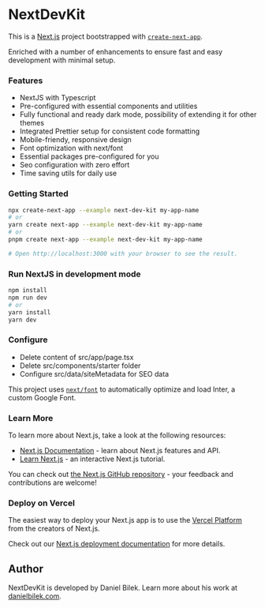 # NextDevKit

This is a [Next.js](https://nextjs.org/) project bootstrapped with [`create-next-app`](https://github.com/vercel/next.js/tree/canary/packages/create-next-app).

Enriched with a number of enhancements to ensure fast and easy development with minimal setup. 

### Features
- NextJS with Typescript
- Pre-configured with essential components and utilities
- Fully functional and ready dark mode, possibility of extending it for other themes
- Integrated Prettier setup for consistent code formatting
- Mobile-friendy, responsive design
- Font optimization with next/font
- Essential packages pre-configured for you
- Seo configuration with zero effort
- Time saving utils for daily use

### Getting Started

```bash
npx create-next-app --example next-dev-kit my-app-name
# or
yarn create next-app --example next-dev-kit my-app-name
# or
pnpm create next-app --example next-dev-kit my-app-name

# Open http://localhost:3000 with your browser to see the result.
```

### Run NextJS in development mode

```bash
npm install
npm run dev
# or
yarn install
yarn dev
```

### Configure 

 - Delete content of src/app/page.tsx
 - Delete src/components/starter folder
 - Configure src/data/siteMetadata for SEO data

This project uses [`next/font`](https://nextjs.org/docs/basic-features/font-optimization) to automatically optimize and load Inter, a custom Google Font.

### Learn More

To learn more about Next.js, take a look at the following resources:

- [Next.js Documentation](https://nextjs.org/docs) - learn about Next.js features and API.
- [Learn Next.js](https://nextjs.org/learn) - an interactive Next.js tutorial.

You can check out [the Next.js GitHub repository](https://github.com/vercel/next.js/) - your feedback and contributions are welcome!

### Deploy on Vercel

The easiest way to deploy your Next.js app is to use the [Vercel Platform](https://vercel.com/new?utm_medium=default-template&filter=next.js&utm_source=create-next-app&utm_campaign=create-next-app-readme) from the creators of Next.js.

Check out our [Next.js deployment documentation](https://nextjs.org/docs/deployment) for more details.

## Author

NextDevKit is developed by Daniel Bilek. Learn more about his work at [danielbilek.com](https://danielbilek.com).
